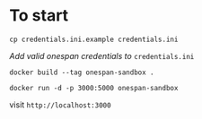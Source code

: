 # To start
`cp credentials.ini.example credentials.ini`

_Add valid onespan credentials to_ `credentials.ini`

`docker build --tag onespan-sandbox .`

`docker run -d -p 3000:5000 onespan-sandbox`

visit `http://localhost:3000`
